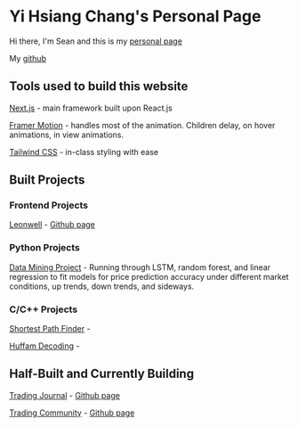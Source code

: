 # Yi Hsiang Chang's Personal Page

Hi there, I'm Sean and this is my [personal page](https://portfolio-website-henna-nine.vercel.app/)

My [github](https://github.com/SeanoChang)

## Tools used to build this website

[Next.js](https://nextjs.org/) - main framework built upon React.js

[Framer Motion](https://www.framer.com/motion/) - handles most of the animation. Children delay, on hover animations, in view animations.

[Tailwind CSS](https://tailwindcss.com/) - in-class styling with ease

## Built Projects

### Frontend Projects
[Leonwell](https://leonwell.vercel.app/) - [Github page](https://github.com/SeanoChang/leonwell)

### Python Projects
[Data Mining Project](https://github.com/SeanoChang/ece49595_final_project) - Running through LSTM, random forest, and linear regression to fit models for price prediction accuracy under different market conditions, up trends, down trends, and sideways.

### C/C++ Projects
[Shortest Path Finder](https://github.com/SeanoChang/shortest_path) - 

[Huffam Decoding](https://github.com/SeanoChang/huffam_decoding) - 

## Half-Built and Currently Building
[Trading Journal](https://trading-journal-page-3q7d.vercel.app/) - [Github page](https://github.com/SeanoChang/trading_journal_page)

[Trading Community](#) - [Github page](https://github.com/SeanoChang/trading_community)
